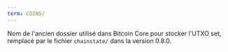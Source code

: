 ```yaml
---
term: COINS/
---
```


Nom de l'ancien dossier utilisé dans Bitcoin Core pour stocker l'UTXO set, remplacé par le fichier `chainstate/` dans la version 0.8.0.


